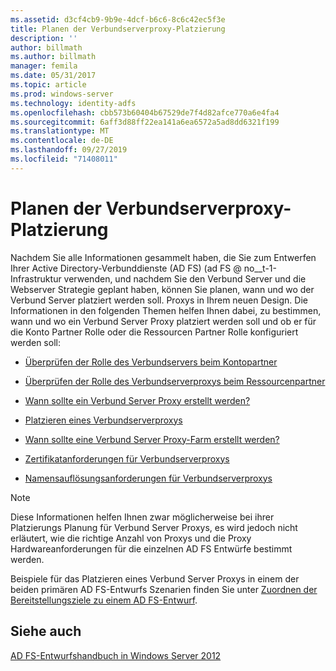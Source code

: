 ```yaml
---
ms.assetid: d3cf4cb9-9b9e-4dcf-b6c6-8c6c42ec5f3e
title: Planen der Verbundserverproxy-Platzierung
description: ''
author: billmath
ms.author: billmath
manager: femila
ms.date: 05/31/2017
ms.topic: article
ms.prod: windows-server
ms.technology: identity-adfs
ms.openlocfilehash: cbb573b60404b67529de7f4d82afce770a6e4fa4
ms.sourcegitcommit: 6aff3d88ff22ea141a6ea6572a5ad8dd6321f199
ms.translationtype: MT
ms.contentlocale: de-DE
ms.lasthandoff: 09/27/2019
ms.locfileid: "71408011"
---
```

# <a name="planning-federation-server-proxy-placement"></a>Planen der Verbundserverproxy-Platzierung

Nachdem Sie alle Informationen gesammelt haben, die Sie zum Entwerfen Ihrer Active Directory-Verbunddienste (AD FS) \(ad FS @ no__t-1-Infrastruktur verwenden, und nachdem Sie den Verbund Server und die Webserver Strategie geplant haben, können Sie planen, wann und wo der Verbund Server platziert werden soll. Proxys in Ihrem neuen Design. Die Informationen in den folgenden Themen helfen Ihnen dabei, zu bestimmen, wann und wo ein Verbund Server Proxy platziert werden soll und ob er für die Konto Partner Rolle oder die Ressourcen Partner Rolle konfiguriert werden soll:  
  
-   [Überprüfen der Rolle des Verbundservers beim Kontopartner](Review-the-Role-of-the-Federation-Server-in-the-Account-Partner.md)  
  
-   [Überprüfen der Rolle des Verbundserverproxys beim Ressourcenpartner](Review-the-Role-of-the-Federation-Server-Proxy-in-the-Resource-Partner.md)  
  
-   [Wann sollte ein Verbund Server Proxy erstellt werden?](When-to-Create-a-Federation-Server-Proxy.md)  
  
-   [Platzieren eines Verbundserverproxys](Where-to-Place-a-Federation-Server-Proxy.md)  
  
-   [Wann sollte eine Verbund Server Proxy-Farm erstellt werden?](When-to-Create-a-Federation-Server-Proxy-Farm.md)  
  
-   [Zertifikatanforderungen für Verbundserverproxys](Certificate-Requirements-for-Federation-Server-Proxies.md)  
  
-   [Namensauflösungsanforderungen für Verbundserverproxys](Name-Resolution-Requirements-for-Federation-Server-Proxies.md)  
  
> [!NOTE]  
> Diese Informationen helfen Ihnen zwar möglicherweise bei ihrer Platzierungs Planung für Verbund Server Proxys, es wird jedoch nicht erläutert, wie die richtige Anzahl von Proxys und die Proxy Hardwareanforderungen für die einzelnen AD FS Entwürfe bestimmt werden.  
  
Beispiele für das Platzieren eines Verbund Server Proxys in einem der beiden primären AD FS-Entwurfs Szenarien finden Sie unter [Zuordnen der Bereitstellungsziele zu einem AD FS-Entwurf](Mapping-Your-Deployment-Goals-to-an-AD-FS-Design.md).  

## <a name="see-also"></a>Siehe auch
[AD FS-Entwurfshandbuch in Windows Server 2012](AD-FS-Design-Guide-in-Windows-Server-2012.md)
  

